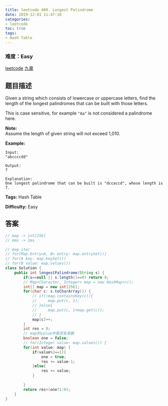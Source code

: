 ```yaml
---
title: leetcode 409. Longest Palindrome
date: 2019-12-01 11:47:10
categories:
- leetcode
toc: true
tags:
- Hash Table
---
```

### 难度：Easy

<a href="https://leetcode.com/problems/longest-palindrome/">leetcode</a>
<a href="https://www.jiuzhang.com/solution/longest-palindrome/">九章</a>
## 题目描述
Given a string which consists of lowercase or uppercase letters, find the
length of the longest palindromes that can be built with those letters.

This is case sensitive, for example `"Aa"` is not considered a palindrome
here.

**Note:**  
Assume the length of given string will not exceed 1,010.

**Example:**
        
    Input:
    "abccccdd"
    
    Output:
    7
    
    Explanation:
    One longest palindrome that can be built is "dccaccd", whose length is 7.
    


**Tags:** Hash Table

**Difficulty:** Easy
## 答案
<!--more-->
```java
// map -> int[256]
// 6ms -> 1ms

// map iter
// for(Map.Entry<A, B> entry: map.entrySet())
// for(A key: map.keySet())
// for(B value: map.values())
class Solution {
    public int longestPalindrome(String s) {
        if(s==null || s.length()==0) return 0;
        // Map<Character, Integer> map = new HashMap<>();
        int[] map = new int[256];
        for(char c: s.toCharArray()) {
            // if(!map.containsKey(c)){
            //     map.put(c, 1);
            // }else{
            //     map.put(c, 1+map.get(c));
            // }
            map[c]++;
        }
        int res = 0;
        // map的value中是否有奇数
        boolean one = false;
        // for(Integer value: map.values()) {
        for(int value: map) {
            if(value%2==1){
                one = true;
                res += value-1;
            }else{
                res += value;
            }
            
        }
        return res+(one?1:0);
    }
}
```
